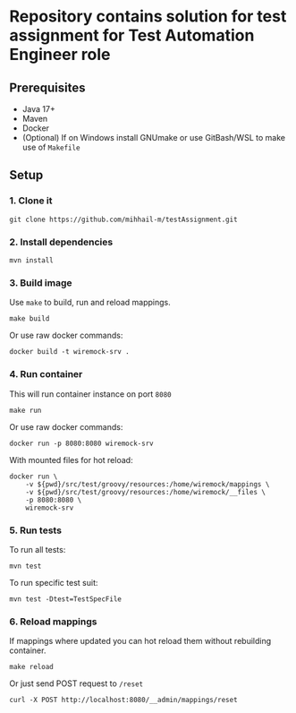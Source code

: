 # Repository contains solution for test assignment for Test Automation Engineer role

## Prerequisites

- Java 17+
- Maven
- Docker
- (Optional) If on Windows install GNUmake or use GitBash/WSL to make use of `Makefile`

## Setup

### 1. Clone it

```shell
git clone https://github.com/mihhail-m/testAssignment.git
```

### 2. Install dependencies

```shell
mvn install
```

### 3. Build image 

Use `make` to build, run and reload mappings.

```shell
make build
```

Or use raw docker commands:

```shell
docker build -t wiremock-srv .
```

### 4. Run container

This will run container instance on port `8080`

```shell
make run
```

Or use raw docker commands:

```shell
docker run -p 8080:8080 wiremock-srv
```

With mounted files for hot reload:

```shell
docker run \
    -v ${pwd}/src/test/groovy/resources:/home/wiremock/mappings \
    -v ${pwd}/src/test/groovy/resources:/home/wiremock/__files \
    -p 8080:8080 \
    wiremock-srv	
```

### 5. Run tests

To run all tests: 

```shell
mvn test
```

To run specific test suit:

```shell
mvn test -Dtest=TestSpecFile
```

### 6. Reload mappings

If mappings where updated you can hot reload them without rebuilding container.

```shell
make reload
```

Or just send POST request to `/reset`

```shell
curl -X POST http://localhost:8080/__admin/mappings/reset
```
